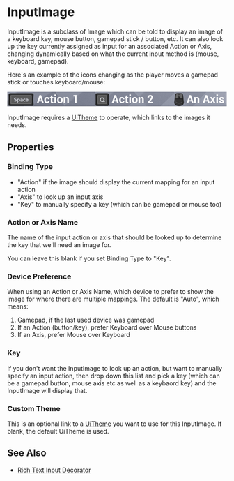 # InputImage

InputImage is a subclass of Image which can be told to display an image of 
a keyboard key, mouse button, gamepad stick / button, etc. It can also look
up the key currently assigned as input for an associated Action or Axis, changing
dynamically based on what the current input method is (mouse, keyboard, gamepad).

Here's an example of the icons changing as the player moves a gamepad stick or 
touches keyboard/mouse:

![Dynamic InputImage](../Resources/UInputImageDemo2.gif)

InputImage requires a [UiTheme](UiTheme.md) to operate, which links to the images it needs.

## Properties

### Binding Type


* "Action" if the image should display the current mapping for an input action
* "Axis" to look up an input axis
* "Key" to manually specify a key (which can be gamepad or mouse too)

### Action or Axis Name

The name of the input action or axis that should be looked up to determine the
key that we'll need an image for.

You can leave this blank if you set Binding Type to "Key".

### Device Preference

When using an Action or Axis Name, which device to prefer to show the image for
where there are multiple mappings. The default is "Auto", which means:

1. Gamepad, if the last used device was gamepad
2. If an Action (button/key), prefer Keyboard over Mouse buttons
3. If an Axis, prefer Mouse over Keyboard


### Key

If you don't want the InputImage to look up an action, but want to manually specify
an input action, then drop down this list and pick a key (which can be a gamepad
button, mouse axis etc as well as a keybaord key) and the InputImage will display
that.

### Custom Theme

This is an optional link to a [UiTheme](UiTheme.md) you want to use for this
InputImage. If blank, the default UiTheme is used.

## See Also

 * [Rich Text Input Decorator](RichTextInputDecorator.md)
